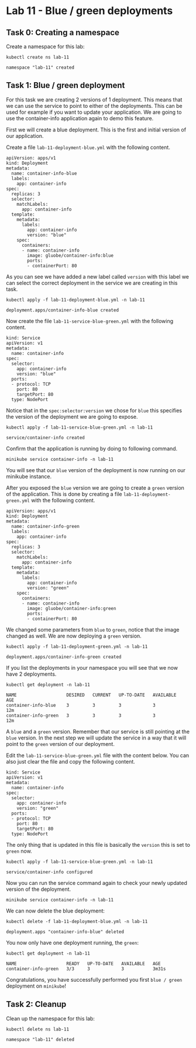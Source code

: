 # Lab 11 - Blue / green deployments

## Task 0: Creating a namespace

Create a namespace for this lab:

```
kubectl create ns lab-11

namespace "lab-11" created
```

## Task 1: Blue / green deployment

For this task we are creating 2 versions of 1 deployment. This means that we
can use the service to point to either of the deployments. This can be used for
example if you want to update your application. We are going to use the
container-info application again to demo this feature.

First we will create a blue deployment. This is the first and initial version
of our application.

Create a file `lab-11-deployment-blue.yml` with the following content.

```
apiVersion: apps/v1
kind: Deployment
metadata:
  name: container-info-blue
  labels:
    app: container-info
spec:
  replicas: 3
  selector:
    matchLabels:
      app: container-info
  template:
    metadata:
      labels:
        app: container-info
        version: "blue"
    spec:
      containers:
      - name: container-info
        image: gluobe/container-info:blue
        ports:
        - containerPort: 80
```

As you can see we have added a new label called `version` with this label we can
select the correct deployment in the service we are creating in this task.

```
kubectl apply -f lab-11-deployment-blue.yml -n lab-11

deployment.apps/container-info-blue created
```

Now create the file `lab-11-service-blue-green.yml` with the following content.

```
kind: Service
apiVersion: v1
metadata:
  name: container-info
spec:
  selector:
    app: container-info
    version: "blue"
  ports:
  - protocol: TCP
    port: 80
    targetPort: 80
  type: NodePort
```

Notice that in the `spec:selector:version` we chose for `blue` this specifies
the version of the deployment we are going to expose.

```
kubectl apply -f lab-11-service-blue-green.yml -n lab-11

service/container-info created
```

Confirm that the application is running by doing to following command.

```
minikube service container-info -n lab-11
```

You will see that our `blue` version of the deployment is now running on our
minikube instance.

After you exposed the `blue` version we are going to create a `green` version
of the application. This is done by creating a file
`lab-11-deployment-green.yml` with the following content.

```
apiVersion: apps/v1
kind: Deployment
metadata:
  name: container-info-green
  labels:
    app: container-info
spec:
  replicas: 3
  selector:
    matchLabels:
      app: container-info
  template:
    metadata:
      labels:
        app: container-info
        version: "green"
    spec:
      containers:
      - name: container-info
        image: gluobe/container-info:green
        ports:
        - containerPort: 80
```

We changed some parameters from `blue` to `green`, notice that the image changed
as well. We are now deploying a `green` version.

```
kubectl apply -f lab-11-deployment-green.yml -n lab-11

deployment.apps/container-info-green created
```

If you list the deployments in your namespace you will see that we now have 2
deployments.

```
kubectl get deployment -n lab-11

NAME                   DESIRED   CURRENT   UP-TO-DATE   AVAILABLE   AGE
container-info-blue    3         3         3            3           12m
container-info-green   3         3         3            3           12m
```

A `blue` and a `green` version. Remember that our service is still pointing at
the `blue` version. In the next step we will update the service in a way that it
will point to the `green` version of our deployment.

Edit the `lab-11-service-blue-green.yml` file with the content below. You can 
also just clear the file and copy the following content.

```
kind: Service
apiVersion: v1
metadata:
  name: container-info
spec:
  selector:
    app: container-info
    version: "green"
  ports:
  - protocol: TCP
    port: 80
    targetPort: 80
  type: NodePort
```

The only thing that is updated in this file is basically the `version` this is
set to `green` now.

```
kubectl apply -f lab-11-service-blue-green.yml -n lab-11

service/container-info configured
```

Now you can run the service command again to check your newly updated version of
the deployment.

```
minikube service container-info -n lab-11
```

We can now delete the blue deployment:

```
kubectl delete -f lab-11-deployment-blue.yml -n lab-11

deployment.apps "container-info-blue" deleted
```

You now only have one deployment running, the `green`:

```
kubectl get deployment -n lab-11

NAME                   READY   UP-TO-DATE   AVAILABLE   AGE
container-info-green   3/3     3            3           3m31s
```

Congratulations, you have successfully performed you first `blue / green` 
deployment on `minikube`!

## Task 2: Cleanup

Clean up the namespace for this lab:

```
kubectl delete ns lab-11

namespace "lab-11" deleted
```